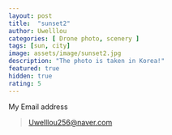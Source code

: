 ```yaml
---
layout: post
title:  "sunset2"
author: Uwelllou
categories: [ Drone photo, scenery ]
tags: [sun, city]
image: assets/image/sunset2.jpg
description: "The photo is taken in Korea!"
featured: true
hidden: true
rating: 5
---
```







My Email address

> Uwelllou256@naver.com
